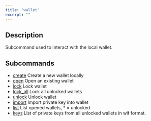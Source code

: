 ```yaml
---
title: "wallet"
excerpt: ""
---
```

## Description
Subcommand used to interact with the local wallet.

## Subcommands
- [create](ref:cleos-create)  Create a new wallet locally
- [open](ref:open)  Open an existing wallet
- [lock](ref:lock)  Lock wallet
- [lock_all](ref:lock_all)  Lock all unlocked wallets
- [unlock](ref:unlock)  Unlock wallet
- [import](ref:import)   Import private key into wallet
- [list](ref:list)   List opened wallets, * = unlocked
- [keys](ref:keys)  List of private keys from all unlocked wallets in wif format.